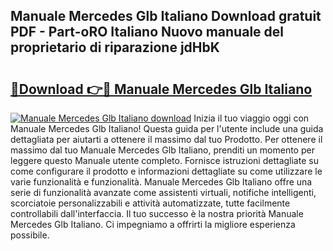 ## Manuale Mercedes Glb Italiano Download gratuit PDF - Part-oRO Italiano Nuovo manuale del proprietario di riparazione jdHbK

# <h2><a href="http://dfbtxp.blite.top/?on=Manuale+Mercedes+Glb+Italiano">🔗Download 👉🔴 Manuale Mercedes Glb Italiano</a></h2>

[![Manuale Mercedes Glb Italiano download](https://i.imgur.com/lujVjoI.png)](http://dfbtxp.blite.top/?on=Manuale+Mercedes+Glb+Italiano)
Inizia il tuo viaggio oggi con Manuale Mercedes Glb Italiano! Questa guida per l'utente include una guida dettagliata per aiutarti a ottenere il massimo dal tuo Prodotto. Per ottenere il massimo dal tuo Manuale Mercedes Glb Italiano, prenditi un momento per leggere questo Manuale utente completo. Fornisce istruzioni dettagliate su come configurare il prodotto e informazioni dettagliate su come utilizzare le varie funzionalità e funzionalità. Manuale Mercedes Glb Italiano offre una serie di funzionalità avanzate come assistenti virtuali, notifiche intelligenti, scorciatoie personalizzabili e attività automatizzate, tutte facilmente controllabili dall'interfaccia. Il tuo successo è la nostra priorità Manuale Mercedes Glb Italiano. Ci impegniamo a offrirti la migliore esperienza possibile.
